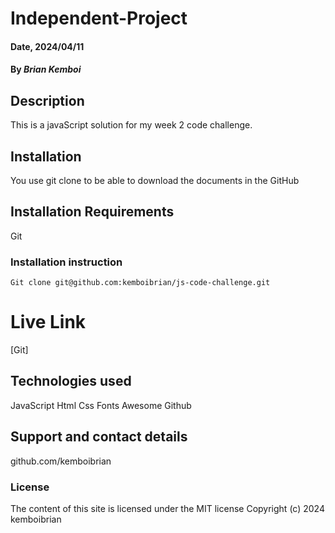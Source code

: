 # Independent-Project

#### Date, 2024/04/11

#### By *Brian Kemboi*

## Description
This is a javaScript solution for my week 2 code challenge.

## Installation
You use git clone to be able to download the documents in the GitHub

## Installation Requirements
Git


### Installation instruction
```
Git clone git@github.com:kemboibrian/js-code-challenge.git
```

# Live Link
[Git]

## Technologies used
JavaScript
Html
Css
Fonts Awesome
Github

## Support and contact details
github.com/kemboibrian

### License
The content of this site is licensed under the MIT license
Copyright (c) 2024 kemboibrian
